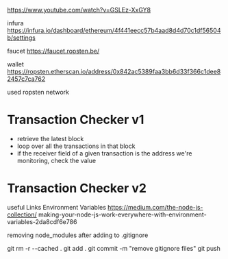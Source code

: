 
https://www.youtube.com/watch?v=GSLEz-XxGY8

infura
https://infura.io/dashboard/ethereum/4f441eecc57b4aad8d4d70c1df56504b/settings

faucet
https://faucet.ropsten.be/

wallet
https://ropsten.etherscan.io/address/0x842ac5389faa3bb6d33f366c1dee82457c7ca762

used ropsten network

# Transaction Checker v1

* retrieve the latest block 
* loop over all the transactions in that block
* if the receiver field of a given transaction is the address we're monitoring, check the value 

# Transaction Checker v2




useful Links 
Environment Variables
https://medium.com/the-node-js-collection/
making-your-node-js-work-everywhere-with-environment-variables-2da8cdf6e786

removing node_modules after adding to .gitignore


git rm -r --cached .
git add .
git commit -m "remove gitignore files"
git push